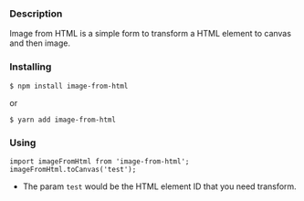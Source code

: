 ### Description

Image from HTML is a simple form to transform a HTML element to canvas and then image. 

### Installing

```
$ npm install image-from-html
```

or

```
$ yarn add image-from-html
```

### Using

```
import imageFromHtml from 'image-from-html';
imageFromHtml.toCanvas('test');
```

- The param `test` would be the HTML element ID that you need transform.